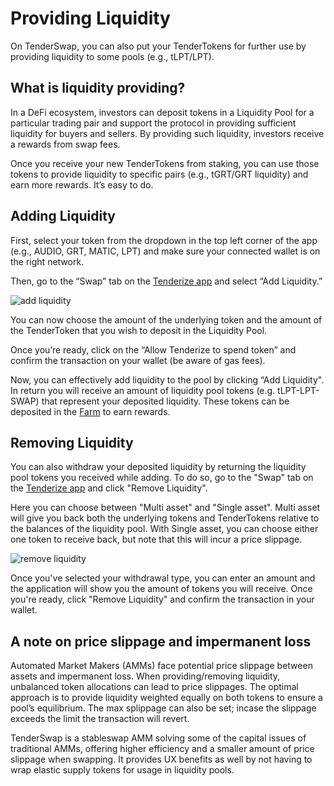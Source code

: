 # Providing Liquidity

On TenderSwap, you can also put your TenderTokens for further use by providing liquidity to some pools (e.g., tLPT/LPT).

## What is liquidity providing?

In a DeFi ecosystem, investors can deposit tokens in a Liquidity Pool for a particular trading pair and support the protocol in providing sufficient liquidity for buyers and sellers. By providing such liquidity, investors receive a rewards from swap fees.

Once you receive your new TenderTokens from staking, you can use those tokens to provide liquidity to specific pairs (e.g., tGRT/GRT liquidity) and earn more rewards. It’s easy to do.

## Adding Liquidity

First, select your token from the dropdown in the top left corner of the app (e.g., AUDIO, GRT, MATIC, LPT) and make sure your connected wallet is on the right network. 

Then, go to the “Swap” tab on the [Tenderize app](https://tenderize.me) and select “Add Liquidity.”

![add liquidity](https://i.imgur.com/o60Kk4C.png)

You can now choose the amount of the underlying token and the amount of the TenderToken that you wish to deposit in the Liquidity Pool. 

Once you’re ready, click on the “Allow Tenderize to spend token” and confirm the transaction on your wallet (be aware of gas fees). 

Now, you can effectively add liquidity to the pool by clicking “Add Liquidity". In return you will receive an amount of liquidity pool tokens (e.g. tLPT-LPT-SWAP) that represent your deposited liquidity. These tokens can be deposited in the [Farm](./farm.md) to earn rewards.

## Removing Liquidity

You can also withdraw your deposited liquidity by returning the liquidity pool tokens you received while adding. To do so, go to the "Swap" tab on the [Tenderize app](https://tenderize.me) and click "Remove Liquidity".

Here you can choose between "Multi asset" and "Single asset". Multi asset will give you back both the underlying tokens and TenderTokens relative to the balances of the liquidity pool. With Single asset, you can choose either one token to receive back, but note that this will incur a price slippage.

![remove liquidity](https://i.imgur.com/9yrt7WO.png)

Once you've selected your withdrawal type, you can enter an amount and the application will show you the amount of tokens you will receive. Once you're ready, click "Remove Liquidity" and confirm the transaction in your wallet.

## A note on price slippage and impermanent loss

Automated Market Makers (AMMs) face potential price slippage between assets and impermanent loss. When providing/removing liquidity, unbalanced token allocations can lead to price slippages. The optimal approach is to provide liquidity weighted equally on both tokens to ensure a pool’s equilibrium. The max splippage can also be set; incase the slippage exceeds the limit the transaction will revert.

TenderSwap is a stableswap AMM solving some of the capital issues of traditional AMMs, offering higher efficiency and a smaller amount of price slippage when swapping. It provides UX benefits as well by not having to wrap elastic supply tokens for usage in liquidity pools.
